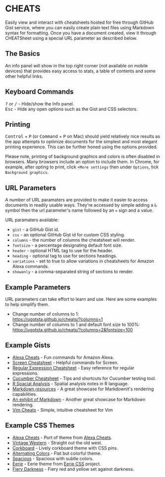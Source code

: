 # CHEATS
Easily view and interact with cheatsheets hosted for free through GitHub Gist service, where you can easily create plain text files using Markdown syntax for formatting. Once you have a document created, view it through CHEATSheet using a special URL parameter as described below.

## The Basics
An info panel will show in the top right corner (not available on mobile devices) that provides easy access to stats, a table of contents and some other helpful links.

## Keyboard Commands
<kbd>?</kbd> or <kbd>/</kbd> - Hide/show the Info panel.  
<kbd>Esc</kbd> - Hide any open options such as the Gist and CSS selectors.  

## Printing
<kbd>Control</kbd> + <kbd>P</kbd> (or <kbd>Command</kbd> + <kbd>P</kbd> on Mac) should yield relatively nice results as the app attempts to optimize documents for the simplest and most elegant printing experience. This can be further honed using the options provided.

Please note, printing of background graphics and colors is often disabled in browsers. Many browsers include an option to include them. In Chrome, for example, after opting to print, click `+More settings` then under `Options`, tick `Background graphics`.

## URL Parameters
A number of URL paramaters are provided to make it easier to access documents in readily usable ways. They're accessed by simple adding a `&` symbol then the url parameter's name followed by an `=` sign and a value.  

URL paramaters available:
- `gist` - a GitHub Gist id.
- `css` - an optional GitHub Gist id for custom CSS styling.
- `columns` - the number of columns the cheatsheet will render.
- `fontsize` - a percentage designating default font size.
- `header` - optional HTML tag to use for the header.
- `heading` - optional tag to use for sections headings.
- `variations` - set to true to allow variations in cheatsheets for Amazon Alexa commands.
- `showonly` - a comma-separated string of sections to render.

## Example Parameters
URL parameters can take effort to learn and use. Here are some examples to help simplify them.
- Change number of columns to 1:  
https://ugotsta.github.io/cheats/?columns=1
- Change number of columns to 1 and default font size to 100%:  
https://ugotsta.github.io/cheats/?columns=2&fontsize=100

## Example Gists
- [Alexa Cheats](https://ugotsta.github.io/cheats/?gist=2a06603706fd7c2eb5c93f34ed316354&variations=true) - Fun commands for Amazon Alexa.
- [Screen Cheatsheet](https://ugotsta.github.io/cheats/?gist=af918e1618682638aa82) - Helpful commands for Screen.
- [Regular Expression Cheatsheet](https://ugotsta.github.io/cheats/?gist=3893f6ac9447f7ee27fe) - Easy reference for regular expressions.
- [Cucumber Cheatsheet](https://ugotsta.github.io/cheats/?gist=5728701&columns=2) - Tips and shortcuts for Cucumber testing tool.
- [R Spacial Analysis](https://ugotsta.github.io/cheats/?css=e774fa60940e2dc452d78e8382798a2c&gist=fc661f26ef51eae6377b) - Spatial analysis notes in R language.
- [Markdown resources](https://ugotsta.github.io/cheats/?gist=eba62d45c82d0767a5a0&columns=2#citations) - A great showcase for Markdownit's rendering capabilities.
- [An exhibit of Markdown](https://ugotsta.github.io/cheats/?gist=deb74713e6aff8fdfce2) - Another great showcase for Markdown rendering.
- [Vim Cheats](https://ugotsta.github.io/cheats/?gist=c002acb756d5cf09b1ad98494a81baa3) - Simple, intuitive cheatsheet for Vim

## Example CSS Themes
- [Alexa Cheats](https://ugotsta.github.io/cheats/?&css=3340cb9dcb273289b51aef3570f5304d&variations=true) - Port of theme from [Alexa Cheats](https://ugotsta.github.io/alexa-cheats/).
- [Vintage Western](https://ugotsta.github.io/cheats/?css=686ce03846004fd858579392ca0db2c1) - Straight out the old west.
- [Corkboard](https://ugotsta.github.io/cheats/?css=ada930f9dae1d0a8d95f41cb7a56d658) - Lively corkboard theme with CSS pins.
- [Alternating Colors](https://ugotsta.github.io/cheats/?css=e774fa60940e2dc452d78e8382798a2c) - Flat but colorful theme.
- [Spacious](https://ugotsta.github.io/cheats/?css=160db22223834d33b08337cebbbba94e) - Spacious with subtle colors.
- [Eerie](https://ugotsta.github.io/cheats/?css=7ac556b27c2cd34b00aa59e0d3621dea) - Eerie theme from [Eerie CSS](https://ugotsta.github.io/eerie-css/) project.
- [Fiery Darkness](https://ugotsta.github.io/cheats/?c860958c04a53cd77575d5487ab1dec9) - Fiery red and yellow set against darkness.